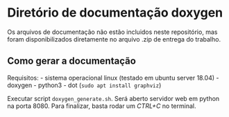 # Diretório de documentação doxygen

Os arquivos de documentação não estão incluidos neste repositório,
mas foram disponibilizados diretamente no arquivo .zip de entrega do trabalho.

## Como gerar a documentação

Requisitos:
    - sistema operacional linux (testado em ubuntu server 18.04)
    - doxygen
    - python3
    - dot (```sudo apt install graphviz```)

Executar script ```doxygen_generate.sh```.
Será aberto servidor web em python na porta 8080.
Para finalizar, basta rodar um _CTRL+C_ no terminal.
